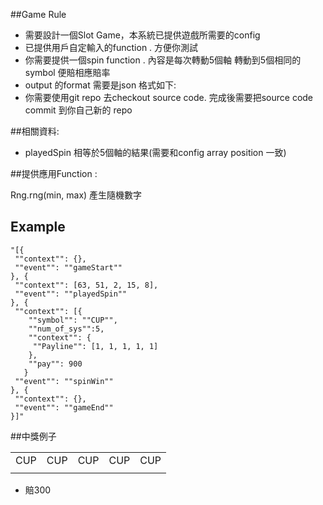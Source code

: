 ##Game Rule
- 需要設計一個Slot Game，本系統已提供遊戲所需要的config
- 已提供用戶自定輸入的function . 方便你測試
- 你需要提供一個spin function . 內容是每次轉動5個軸 轉動到5個相同的 symbol 便賠相應賠率
- output 的format 需要是json 格式如下:
- 你需要使用git repo 去checkout source code. 完成後需要把source code commit 到你自己新的 repo

##相關資料:
- playedSpin 相等於5個軸的結果(需要和config array position 一致)

##提供應用Function :

Rng.rng(min, max) 產生隨機數字

## Example
```
"[{
 ""context"": {},
 ""event"": ""gameStart""
}, {
 ""context"": [63, 51, 2, 15, 8],
 ""event"": ""playedSpin""
}, {
 ""context"": [{
    ""symbol"": ""CUP"",
    ""num_of_sys"":5,
    ""context"": {
     ""Payline"": [1, 1, 1, 1, 1]
    },
    ""pay"": 900
   }
 ""event"": ""spinWin""
}, {
 ""context"": {},
 ""event"": ""gameEnd""
}]"
```

##中獎例子

| | | | | |
| --- | --- | --- | --- | --- | 
| CUP | CUP | CUP | CUP | CUP | 
| | | | | |

- 賠300